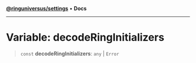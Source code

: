 [**@ringuniversus/settings**](../README.md) • **Docs**

---

# Variable: decodeRingInitializers

> `const` **decodeRingInitializers**: `any` \| `Error`
